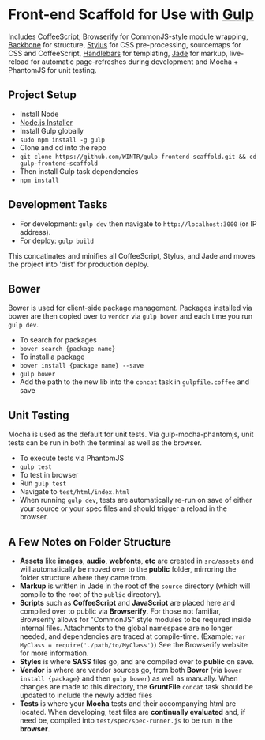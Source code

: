 Front-end Scaffold for Use with [Gulp](http://gulpjs.com/)
================================================================

Includes [CoffeeScript](http://coffeescript.org/), [Browserify](https://github.com/substack/node-browserify) for CommonJS-style module wrapping, [Backbone](http://backbonejs.org/) for structure,
[Stylus](http://learnboost.github.io/stylus/) for CSS pre-processing, sourcemaps for CSS and CoffeeScript,
[Handlebars](http://handlebarsjs.com/) for templating, [Jade](http://jade-lang.com/) for markup, live-reload for automatic page-refreshes during development and Mocha + PhantomJS for unit testing.

Project Setup
-------------
- Install Node
 - [Node.js Installer](http://nodejs.org/)
- Install Gulp globally
 - `sudo npm install -g gulp`
- Clone and cd into the repo
 - `git clone https://github.com/WINTR/gulp-frontend-scaffold.git && cd gulp-frontend-scaffold`
- Then install Gulp task dependencies
 - `npm install`

Development Tasks
-----------------

- For development: `gulp dev` then navigate to `http://localhost:3000` (or IP address).
- For deploy: `gulp build`

This concatinates and minifies all CoffeeScript, Stylus, and Jade and moves the project into 'dist' for production deploy.

Bower
-----
Bower is used for client-side package management.  Packages installed via bower are then copied over to `vendor` via `gulp bower` and each time you run `gulp dev`.

- To search for packages
 - `bower search {package name}`
- To install a package
 - `bower install {package name} --save`
 - `gulp bower`
 - Add the path to the new lib into the `concat` task in `gulpfile.coffee` and save


Unit Testing
------------
Mocha is used as the default for unit tests.  Via gulp-mocha-phantomjs, unit tests can be run in both the terminal as well as the browser.

- To execute tests via PhantomJS
 - `gulp test`
- To test in browser
 - Run `gulp test`
 - Navigate to `test/html/index.html`
- When running `gulp dev`, tests are automatically re-run on save of either your source or your spec files and should trigger a reload in the browser.


A Few Notes on Folder Structure
-------------------------------

- **Assets** like **images**, **audio**, **webfonts**, **etc** are created in `src/assets` and will automatically be moved over to the **public** folder, mirroring the folder structure where they came from.
- **Markup** is written in Jade in the root of the `source` directory (which will compile to the root of the `public` directory).
- **Scripts** such as **CoffeeScript** and **JavaScript** are placed here and compiled over to public via **Browserify**.  For those not familiar, Browserify allows for "CommonJS" style modules to be required inside internal files.  Attachments to the global namespace are no longer needed, and dependencies are traced at compile-time. (Example:  `var MyClass = require('./path/to/MyClass')`)  See the Browserify website for more information.
- **Styles** is where **SASS** files go, and are compiled over to **public** on save.
- **Vendor** is where are vendor sources go, from both **Bower** (via `bower install {package}` and then `gulp bower`) as well as manually.  When changes are made to this directory, the **GruntFile** `concat` task should be updated to include the newly added files
- **Tests** is where your **Mocha** tests and their accompanying html are located.  When developing, test files are **continually evaluated** and, if need be, compiled into `test/spec/spec-runner.js` to be run in the **browser**.
